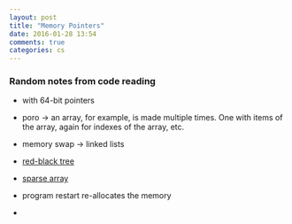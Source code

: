 ```yaml
---
layout: post
title: "Memory Pointers"
date: 2016-01-28 13:54
comments: true
categories: cs
---
```


### Random notes from code reading

- with 64-bit pointers

- poro -> an array, for example, is made multiple times. One with items
of the array, again for indexes of the array, etc.

- memory swap -> linked lists

- [red-black tree](https://en.wikipedia.org/wiki/Red%E2%80%93black_tree)

- [sparse array](https://en.wikipedia.org/wiki/Sparse_array)

- program restart re-allocates the memory

- 
